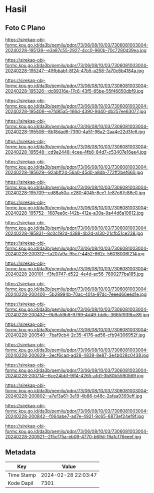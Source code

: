 # Hasil

## Foto C Plano

https://sirekap-obj-formc.kpu.go.id/da3b/pemilu/pdpr/73/06/08/10/03/7306081003004-20240228-195139--e3a87c55-2927-4cc0-960b-70c7280d39ea.jpg

https://sirekap-obj-formc.kpu.go.id/da3b/pemilu/pdpr/73/06/08/10/03/7306081003004-20240228-195247--49fbbabf-8f24-47b5-a258-7a70c6b4184a.jpg

https://sirekap-obj-formc.kpu.go.id/da3b/pemilu/pdpr/73/06/08/10/03/7306081003004-20240228-195326--dc89316e-17c6-43f5-85be-55f46650dbf9.jpg

https://sirekap-obj-formc.kpu.go.id/da3b/pemilu/pdpr/73/06/08/10/03/7306081003004-20240228-195408--e7fd85a5-166d-4390-9d40-db257ee63077.jpg

https://sirekap-obj-formc.kpu.go.id/da3b/pemilu/pdpr/73/06/08/10/03/7306081003004-20240228-195506--8b18dad6-7390-4a51-96a2-2aa4e22d3fe6.jpg

https://sirekap-obj-formc.kpu.go.id/da3b/pemilu/pdpr/73/06/08/10/03/7306081003004-20240228-195548--cd9e2448-4cee-4fb8-84d7-c53407e16ee4.jpg

https://sirekap-obj-formc.kpu.go.id/da3b/pemilu/pdpr/73/06/08/10/03/7306081003004-20240228-195629--92abff24-56a0-45d0-a8db-772ff2bef660.jpg

https://sirekap-obj-formc.kpu.go.id/da3b/pemilu/pdpr/73/06/08/10/03/7306081003004-20240228-195709--cd88a50a-e280-4045-8ce1-fe87e87c86e0.jpg

https://sirekap-obj-formc.kpu.go.id/da3b/pemilu/pdpr/73/06/08/10/03/7306081003004-20240228-195752--1687ee8c-142b-412e-a30a-9a44d6a10612.jpg

https://sirekap-obj-formc.kpu.go.id/da3b/pemilu/pdpr/73/06/08/10/03/7306081003004-20240228-195831--8c0c192d-4388-4b2d-a130-21cfb51ce238.jpg

https://sirekap-obj-formc.kpu.go.id/da3b/pemilu/pdpr/73/06/08/10/03/7306081003004-20240228-200312--fa207a9a-95c7-4452-862c-56018006f214.jpg

https://sirekap-obj-formc.kpu.go.id/da3b/pemilu/pdpr/73/06/08/10/03/7306081003004-20240228-200101--f3fe9747-d522-4e4d-ac56-7890277ba185.jpg

https://sirekap-obj-formc.kpu.go.id/da3b/pemilu/pdpr/73/06/08/10/03/7306081003004-20240228-200400--5b28994b-70ac-401a-97dc-7eeed66eed1e.jpg

https://sirekap-obj-formc.kpu.go.id/da3b/pemilu/pdpr/73/06/08/10/03/7306081003004-20240228-200432--9b9a59b8-9799-4d49-bb6c-3665f939bc89.jpg

https://sirekap-obj-formc.kpu.go.id/da3b/pemilu/pdpr/73/06/08/10/03/7306081003004-20240228-200540--7baf9cb4-2c35-4176-ad56-cfb94306952f.jpg

https://sirekap-obj-formc.kpu.go.id/da3b/pemilu/pdpr/73/06/08/10/03/7306081003004-20240228-200629--3ecf6cad-ad28-4839-8e87-3e4b028c0438.jpg

https://sirekap-obj-formc.kpu.go.id/da3b/pemilu/pdpr/73/06/08/10/03/7306081003004-20240228-200714--6ce24bb1-9ff4-4265-afd1-3b80b5590569.jpg

https://sirekap-obj-formc.kpu.go.id/da3b/pemilu/pdpr/73/06/08/10/03/7306081003004-20240228-200802--a7ef3a61-3e19-4b86-b48c-2afaa9393eff.jpg

https://sirekap-obj-formc.kpu.go.id/da3b/pemilu/pdpr/73/06/08/10/03/7306081003004-20240228-200842--f064abe7-ad7e-4921-9c65-6873ef24ef9f.jpg

https://sirekap-obj-formc.kpu.go.id/da3b/pemilu/pdpr/73/06/08/10/03/7306081003004-20240228-200921--2f5cf75a-eb09-4770-b69d-19a1cf76eeef.jpg


## Metadata

| Key        | Value               |
| ---------- | ------------------- |
| Time Stamp | 2024-02-28 22:03:47 |
| Kode Dapil | 7301                |



